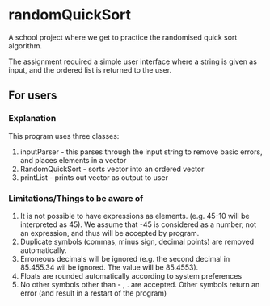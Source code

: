 # randomQuickSort

A school project where we get to practice the randomised quick sort algorithm.

The assignment required a simple user interface where a string is given as input, and the ordered list is returned to the user.

## For users

### Explanation

This program uses three classes:

1. inputParser - this parses through the input string to remove basic errors, and places elements in a vector
2. RandomQuickSort - sorts vector into an ordered vector
3. printList - prints out vector as output to user

### Limitations/Things to be aware of

1. It is not possible to have expressions as elements. (e.g. 45-10 will be interpreted as 45). We assume that -45 is considered as a number, not an expression, and thus will be accepted by program.
2. Duplicate symbols (commas, minus sign, decimal points) are removed automatically.
3. Erroneous decimals will be ignored (e.g. the second decimal in 85.455.34 wil be ignored. The value will be 85.4553).
4. Floats are rounded automatically according to system preferences
5. No other symbols other than - , . are accepted. Other symbols return an error (and result in a restart of the program)
